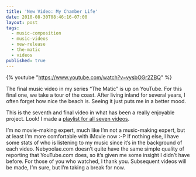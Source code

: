 ```yaml
---
title: 'New Video: My Chamber Life'
date: 2010-08-30T08:46:16-07:00
layout: post
tags:
  - music-composition
  - music-videos
  - new-release
  - the-matic
  - videos
published: true
---
```

<!-- markdownlint-disable-next-line -->
{% youtube "https://www.youtube.com/watch?v=vysbOGr2ZBQ" %}

The final music video in my series &#8220;The Matic&#8221; is up on YouTube. For this final one, we take a tour of the coast. After living inland for several years, I often forget how nice the beach is. Seeing it just puts me in a better mood.

This is the seventh and final video in what has been a really enjoyable project. Look! I made a [playlist for all seven videos](http://www.youtube.com/view_play_list?p=AFAC55BA232E03E6).

I&#8217;m no movie-making expert, much like I&#8217;m not a music-making expert, but at least I&#8217;m more comfortable with iMovie now :-P If nothing else, I have some stats of who is listening to my music since it&#8217;s in the background of each video. Nebyoolae.com doesn&#8217;t quite have the same simple quality of reporting that YouTube.com does, so it&#8217;s given me some insight I didn&#8217;t have before. For those of you who watched, I thank you. Subsequent videos will be made, I&#8217;m sure, but I&#8217;m taking a break for now.

<!--more-->
